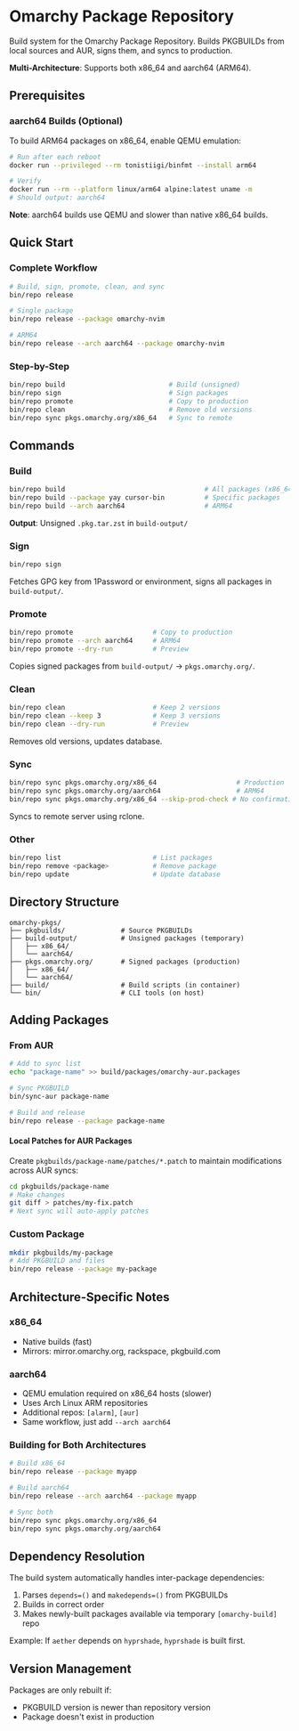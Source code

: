 # Omarchy Package Repository

Build system for the Omarchy Package Repository. Builds PKGBUILDs from local sources and AUR, signs them, and syncs to production.

**Multi-Architecture**: Supports both x86_64 and aarch64 (ARM64).

## Prerequisites
### aarch64 Builds (Optional)

To build ARM64 packages on x86_64, enable QEMU emulation:

```bash
# Run after each reboot
docker run --privileged --rm tonistiigi/binfmt --install arm64

# Verify
docker run --rm --platform linux/arm64 alpine:latest uname -m
# Should output: aarch64
```

**Note**: aarch64 builds use QEMU and slower than native x86_64 builds.

## Quick Start

### Complete Workflow

```bash
# Build, sign, promote, clean, and sync
bin/repo release

# Single package
bin/repo release --package omarchy-nvim

# ARM64
bin/repo release --arch aarch64 --package omarchy-nvim
```

### Step-by-Step

```bash
bin/repo build                          # Build (unsigned)
bin/repo sign                           # Sign packages
bin/repo promote                        # Copy to production
bin/repo clean                          # Remove old versions
bin/repo sync pkgs.omarchy.org/x86_64   # Sync to remote
```

## Commands

### Build

```bash
bin/repo build                                   # All packages (x86_64)
bin/repo build --package yay cursor-bin          # Specific packages
bin/repo build --arch aarch64                    # ARM64
```

**Output**: Unsigned `.pkg.tar.zst` in `build-output/`

### Sign

```bash
bin/repo sign
```

Fetches GPG key from 1Password or environment, signs all packages in `build-output/`.

### Promote

```bash
bin/repo promote                    # Copy to production
bin/repo promote --arch aarch64     # ARM64
bin/repo promote --dry-run          # Preview
```

Copies signed packages from `build-output/` → `pkgs.omarchy.org/`.

### Clean

```bash
bin/repo clean                      # Keep 2 versions
bin/repo clean --keep 3             # Keep 3 versions
bin/repo clean --dry-run            # Preview
```

Removes old versions, updates database.

### Sync

```bash
bin/repo sync pkgs.omarchy.org/x86_64                    # Production
bin/repo sync pkgs.omarchy.org/aarch64                   # ARM64
bin/repo sync pkgs.omarchy.org/x86_64 --skip-prod-check # No confirmation
```

Syncs to remote server using rclone.

### Other

```bash
bin/repo list                       # List packages
bin/repo remove <package>           # Remove package
bin/repo update                     # Update database
```

## Directory Structure

```
omarchy-pkgs/
├── pkgbuilds/              # Source PKGBUILDs
├── build-output/           # Unsigned packages (temporary)
│   ├── x86_64/
│   └── aarch64/
├── pkgs.omarchy.org/       # Signed packages (production)
│   ├── x86_64/
│   └── aarch64/
├── build/                  # Build scripts (in container)
└── bin/                    # CLI tools (on host)
```

## Adding Packages

### From AUR

```bash
# Add to sync list
echo "package-name" >> build/packages/omarchy-aur.packages

# Sync PKGBUILD
bin/sync-aur package-name

# Build and release
bin/repo release --package package-name
```

#### Local Patches for AUR Packages

Create `pkgbuilds/package-name/patches/*.patch` to maintain modifications across AUR syncs:

```bash
cd pkgbuilds/package-name
# Make changes
git diff > patches/my-fix.patch
# Next sync will auto-apply patches
```

### Custom Package

```bash
mkdir pkgbuilds/my-package
# Add PKGBUILD and files
bin/repo release --package my-package
```

## Architecture-Specific Notes

### x86_64
- Native builds (fast)
- Mirrors: mirror.omarchy.org, rackspace, pkgbuild.com

### aarch64
- QEMU emulation required on x86_64 hosts (slower)
- Uses Arch Linux ARM repositories
- Additional repos: `[alarm]`, `[aur]`
- Same workflow, just add `--arch aarch64`

### Building for Both Architectures

```bash
# Build x86_64
bin/repo release --package myapp

# Build aarch64
bin/repo release --arch aarch64 --package myapp

# Sync both
bin/repo sync pkgs.omarchy.org/x86_64
bin/repo sync pkgs.omarchy.org/aarch64
```

## Dependency Resolution

The build system automatically handles inter-package dependencies:

1. Parses `depends=()` and `makedepends=()` from PKGBUILDs
2. Builds in correct order
3. Makes newly-built packages available via temporary `[omarchy-build]` repo

Example: If `aether` depends on `hyprshade`, `hyprshade` is built first.

## Version Management

Packages are only rebuilt if:
- PKGBUILD version is newer than repository version
- Package doesn't exist in production
